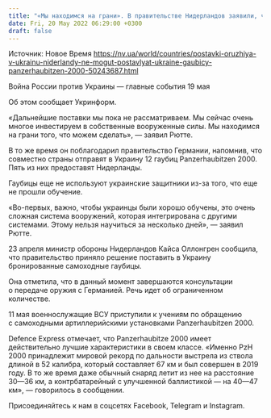 ```yaml
---
title: "«Мы находимся на грани». В правительстве Нидерландов заявили, что больше не могут поставить в Украину гаубицы Panzerhaubitzen 2000"
date: Fri, 20 May 2022 06:29:00 +0300
draft: false
---
```

Источник: Новое Время https://nv.ua/world/countries/postavki-oruzhiya-v-ukrainu-niderlandy-ne-mogut-postavlyat-ukraine-gaubicy-panzerhaubitzen-2000-50243687.html


Война России против Украины — главные события 19 мая

 Об этом сообщает Укринформ.

«Дальнейшие поставки мы пока не рассматриваем. Мы сейчас очень многое инвестируем в собственные вооруженные силы. Мы находимся на грани того, что можем сделать», — заявил Рютте.

В то же время он поблагодарил правительство Германии, напомнив, что совместно страны отправят в Украину 12 гаубиц Panzerhaubitzen 2000. Пять из них предоставят Нидерланды.

Гаубицы еще не используют украинские защитники из-за того, что еще не прошли обучение.

«Во-первых, важно, чтобы украинцы были хорошо обучены, это очень сложная система вооружений, которая интегрирована с другими системами. Этому нельзя научиться за несколько дней», — заявил Рютте.

23 апреля министр обороны Нидерландов Кайса Оллонгрен сообщила, что правительство приняло решение поставить в Украину бронированные самоходные гаубицы.

Она отметила, что в данный момент завершаются консультации о передаче оружия с Германией. Речь идет об ограниченном количестве.

11 мая военнослужащие ВСУ приступили к учениям по обращению с самоходными артиллерийскими установками Panzerhaubitzen 2000.

Defence Express отмечает, что Panzerhaubitze 2000 имеет действительно лучшие характеристики в своем классе. «Именно PzH 2000 принадлежит мировой рекорд по дальности выстрела из ствола длиной в 52 калибра, который составляет 67 км и был совершен в 2019 году. В то же время даже обычный снаряд летит из нее на расстояние 30—36 км, а контрбатарейный с улучшенной баллистикой — на 40—47 км», — говорилось в сообщении.

Присоединяйтесь к нам в соцсетях Facebook, Telegram и Instagram.
